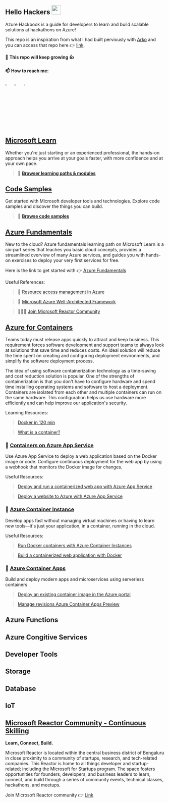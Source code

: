 ## Hello Hackers <img src="https://github.com/sciencepal/sciencepal/blob/master/assets/Hi.gif" width="29px"> 

Azure Hackbook is a guide for developers to learn and build scalable solutions at hackathons on Azure! 

This repo is an inspiration from what I had built perviously with [Arko](https://twitter.com/arkodyutisaha) and you can access that repo here :point_right: [link](https://github.com/arkodyuti/hackathon-hackbook). 

:dart: **This repo will keep growing 👍**

#### 📫 How to reach me:
  
[<img src="https://img.icons8.com/color/48/000000/twitter.png" width="3.5%"/>](https://twitter.com/vivek_sridhar)  &nbsp; [<img src="https://img.icons8.com/color/48/000000/linkedin.png" width="3.5%"/>](https://www.linkedin.com/in/vivsridh/)  &nbsp; 
<a href="mailto:vivek@vickybytes.com"> <img src="https://img.icons8.com/fluent/48/000000/gmail.png" width="3.5%"/>
  
## [Microsoft Learn](https://docs.microsoft.com/learn/?wt.mc_id=github_visrid_webinar_reactor)
  
  Whether you're just starting or an experienced professional, the hands-on approach helps you arrive at your goals faster, with more confidence and at your own pace.
  
> 🔖 [**Browser learning paths & modules**](https://docs.microsoft.com/learn/?wt.mc_id=github_visrid_webinar_reactor)
  
## [Code Samples](https://docs.microsoft.com/samples/browse/?wt.mc_id=github_visrid_webinar_reactor)
  
  Get started with Microsoft developer tools and technologies. Explore code samples and discover the things you can build.
  
> 🔖 [**Browse code samples**](https://docs.microsoft.com/samples/browse/?wt.mc_id=github_visrid_webinar_reactor)

## [Azure Fundamentals](https://docs.microsoft.com/learn/paths/az-900-describe-cloud-concepts/?wt.mc_id=github_azurehappyhours_webinar_reactor)
  New to the cloud? Azure fundamentals learning path on Microsoft Learn is a six-part series that teaches you basic cloud concepts, provides a streamlined overview of many Azure services, and guides you with hands-on exercises to deploy your very first services for free.
  
  Here is the link to get started with :point_right: [Azure Fundamentals](https://docs.microsoft.com/learn/paths/az-900-describe-cloud-concepts/?wt.mc_id=github_azurehappyhours_webinar_reactor)
  
  Useful References:
  
  > 📘 [Resource access management in Azure](https://docs.microsoft.com/azure/cloud-adoption-framework/govern/resource-consistency/resource-access-management/?wt.mc_id=github_visrid_webinar_reactor)
  
  > 📗 [Microsoft Azure Well-Architected Framework](https://docs.microsoft.com/en-us/azure/cloud-adoption-framework/govern/resource-consistency/resource-access-management/?wt.mc_id=github_visrid_webinar_reactor)
  
  > 🧑‍🤝‍🧑 [Join Microsoft Reactor Community](https://www.meetup.com/microsoft-reactor-bengaluru)

## [Azure for Containers](https://docs.microsoft.com/en-in/learn/modules/intro-to-docker-containers/?wt.mc_id=github_visrid_webinar_reactor)
  
  Teams today must release apps quickly to attract and keep business. This requirement forces software development and support teams to always look at solutions that save time and reduces costs. An ideal solution will reduce the time spent on creating and configuring deployment environments, and simplify the software deployment process.
  
  The idea of using software containerization technology as a time-saving and cost reduction solution is popular. One of the strengths of containerization is that you don't have to configure hardware and spend time installing operating systems and software to host a deployment. Containers are isolated from each other and multiple containers can run on the same hardware. This configuration helps us use hardware more efficiently and can help improve our application's security.
  
  Learning Resources:
  
  > [Docker in 120 min](https://www.youtube.com/watch?v=a0N5TFYLfAM&list=PLmsFUfdnGr3zCvRrMxOetO8fr_bo_hOjA&index=2)
  
  > [What is a container?](https://azure.microsoft.com/overview/what-is-a-container/#overview/?wt.mc_id=github_visrid_webinar_reactor)

### :seedling: [**Containers on Azure App Service**](https://docs.microsoft.com/azure/container-instances/container-instances-overview/?wt.mc_id=github_visrid_webinar_reactor)
  
  Use Azure App Service to deploy a web application based on the Docker image or code. Configure continuous deployment for the web app by using a webhook that monitors the Docker image for changes.
  
  Useful Resources:
  
  > [Deploy and run a containerized web app with Azure App Service](https://docs.microsoft.com/en-us/learn/modules/deploy-run-container-app-service/?wt.mc_id=github_visrid_webinar_reactor)
  
  > [Deploy a website to Azure with Azure App Service](https://docs.microsoft.com/learn/paths/deploy-a-website-with-azure-app-service/?wt.mc_id=github_visrid_webinar_reactor)

### :seedling: [**Azure Container Instance**](https://azure.microsoft.com/services/container-instances/?wt.mc_id=github_visrid_webinar_reactor)

Develop apps fast without managing virtual machines or having to learn new tools—it's just your application, in a container, running in the cloud.

Useful Resources:

> [Run Docker containers with Azure Container Instances](https://docs.microsoft.com/learn/modules/run-docker-with-azure-container-instances/?wt.mc_id=github_visrid_webinar_reactor)

>[Build a containerized web application with Docker](https://docs.microsoft.com/en-us/learn/modules/intro-to-containers/)

### 🌱 [Azure Container Apps](https://azure.microsoft.com/en-us/services/container-apps/#overview)
  
  Build and deploy modern apps and microservices using serverless containers
  
  > [Deploy an existing container image in the Azure portal](https://docs.microsoft.com/en-us/azure/container-apps/get-started-existing-container-image-portal?pivots=container-apps-private-registry)
  
  > [Manage revisions Azure Container Apps Preview](https://docs.microsoft.com/en-us/azure/container-apps/revisions-manage?tabs=bash)
  
## Azure Functions 
## Azure Congitive Services
## Developer Tools
## Storage 
## Database
## IoT 

## [Microsoft Reactor Community - Continuous Skilling](https://www.meetup.com/microsoft-reactor-bengaluru)

**Learn, Connect, Build.**

Microsoft Reactor is located within the central business district of Bengaluru in close proximity to a community of startups, research, and tech-related companies. This Reactor is home to all things developer and startup-related; including the Microsoft for Startups program. The space fosters opportunities for founders, developers, and business leaders to learn, connect, and build through a series of community events, technical classes, hackathons, and meetups. 

Join Microsoft Reactor community :point_right: [Link](https://www.meetup.com/microsoft-reactor-bengaluru)


